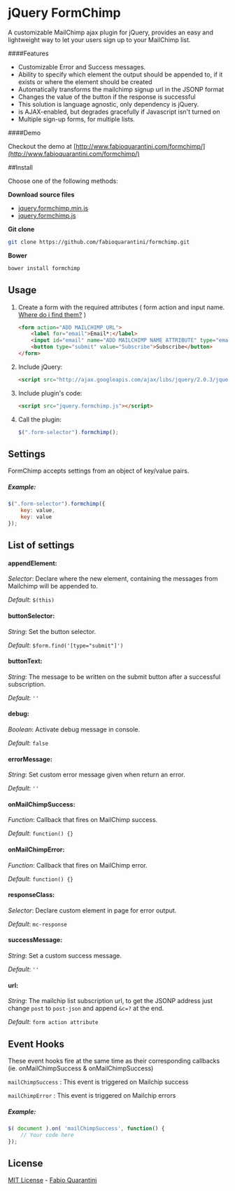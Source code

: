 # jQuery FormChimp

A customizable MailChimp ajax plugin for jQuery, provides an easy and lightweight way to let your users sign up to your MailChimp list.


####Features

- Customizable Error and Success messages.
- Ability to specify which element the output should be appended to, if it exists or where the element should be created
- Automatically transforms the mailchimp signup url in the JSONP format
- Changes the value of the button if the response is successful
- This solution is language agnostic, only dependency is jQuery.
- is AJAX-enabled, but degrades gracefully if Javascript isn't turned on
- Multiple sign-up forms, for multiple lists.


####Demo

Checkout the demo at [http://www.fabioquarantini.com/formchimp/](http://www.fabioquarantini.com/formchimp/)


##Install

Choose one of the following methods:

**Download source files**

- [jquery.formchimp.min.js](https://raw.github.com/fabioquarantini/formchimp/master/jquery.formchimp.min.js)
- [jquery.formchimp.js](https://raw.github.com/fabioquarantini/formchimp/master/jquery.formchimp.js)


**Git clone**

``` bash
git clone https://github.com/fabioquarantini/formchimp.git
```

**Bower**

``` bash
bower install formchimp
```


## Usage

1. Create a form with the required attributes ( form action and input name. [Where do i find them?](http://kb.mailchimp.com/article/can-i-host-my-own-sign-up-forms) )

	```html
	<form action="ADD MAILCHIMP URL">
		<label for="email">Email*:</label>
		<input id="email" name="ADD MAILCHIMP NAME ATTRIBUTE" type="email" value="" />
		<button type="submit" value="Subscribe">Subscribe</button>
	</form>
	```

2. Include jQuery:

	```html
	<script src="http://ajax.googleapis.com/ajax/libs/jquery/2.0.3/jquery.min.js"></script>
	```

3. Include plugin's code:

	```html
	<script src="jquery.formchimp.js"></script>
	```

4. Call the plugin:

	```javascript
	$(".form-selector").formchimp();
	```


## Settings
FormChimp accepts settings from an object of key/value pairs.

##### Example:
```javascript
$(".form-selector").formchimp({
	key: value,
	key: value
});
```

## List of settings

#### appendElement:
*Selector*: Declare where the new element, containing the messages from Mailchimp will be appended to.

*Default*: `$(this)`

#### buttonSelector:
*String*: Set the button selector.

*Default*: `$form.find('[type="submit"]')`

#### buttonText:
*String*: The message to be written on the submit button after a successful subscription.

*Default*: `''`

#### debug:
*Boolean*: Activate debug message in console.

*Default*: `false`

#### errorMessage:
*String*: Set custom error message given when return an error.

*Default*: `''`

#### onMailChimpSuccess:
*Function*: Callback that fires on MailChimp success.

*Default*: `function() {}`

#### onMailChimpError:
*Function*: Callback that fires on MailChimp error.

*Default*: `function() {}`

#### responseClass:
*Selector*: Declare custom element in page for error output.

*Default*: `mc-response`

#### successMessage:
*String*: Set a custom success message.

*Default*: `''`

#### url:
*String*: The mailchip list subscription url, to get the JSONP address just change `post` to `post-json` and append `&c=?` at the end.

*Default*: `form action attribute`

## Event Hooks
These event hooks fire at the same time as their corresponding callbacks (ie. onMailChimpSuccess & onMailChimpSuccess)

`mailChimpSuccess` : This event is triggered on Mailchip success

`mailChimpError` : This event is triggered on Mailchip errors

##### Example:
```javascript
$( document ).on( 'mailChimpSuccess', function() {
	// Your code here
});
```

## License

[MIT License](http://opensource.org/licenses/MIT) - [Fabio Quarantini](http://www.fabioquarantini.com)